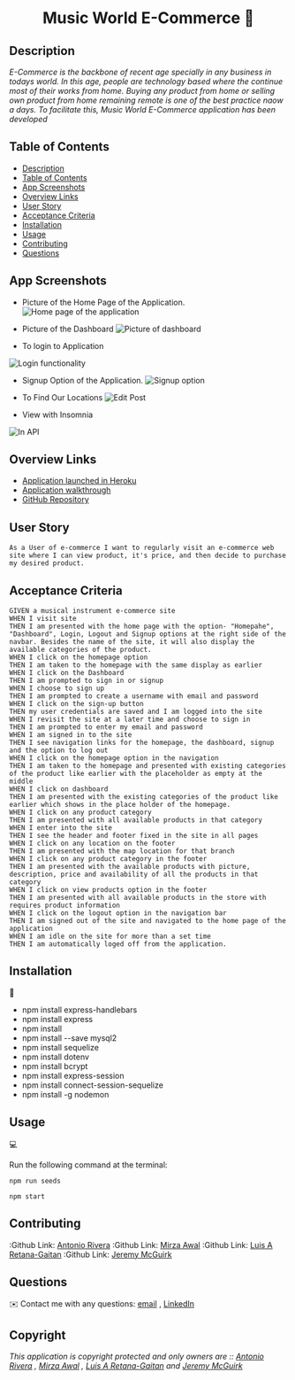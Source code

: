 <h1 align="center">Music World E-Commerce 👋</h1>

## Description

*E-Commerce is the backbone of recent age specially in any business in todays world. In this age, people are technology based where the continue most of their works from home. Buying any product from home or selling own product from home remaining remote is one of the best practice naow a days. To facilitate this, Music World E-Commerce application has been developed*


## Table of Contents

- [Description](#description)
- [Table of Contents](#table-of-contents)
- [App Screenshots](#app-screenshots)
- [Overview Links](#overview-links)
- [User Story](#user-story)
- [Acceptance Criteria](#acceptance-criteria)
- [Installation](#installation)
- [Usage](#usage)
- [Contributing](#contributing)
- [Questions](#questions)


## App Screenshots
- Picture of the Home Page of the Application.
![Home page of the application](./public/images/application-output/Homepage-display.JPG)

- Picture of the Dashboard
![Picture of dashboard](./public/images/application-output/Dashboard-display.JPG)

- To login to Application

![Login functionality](./public/images/application-output/Login-page.JPG)

- Signup Option of the Application.
![Signup option](./public/images/application-output/Signup-page.JPG)

- To Find Our Locations
![Edit Post](./public/images/application-output/Location-page.JPG)

- View with Insomnia

![In API](./public/images/application-output/Insomnia-API-View.JPG)


## Overview Links
- [Application launched in Heroku](#)
- [Application walkthrough](https://watch.screencastify.com/v/9sRcfDbkBQJnXRCZYhMR)
- [GitHub Repository](https://github.com/mirzadev/music-world-ecommerce)


## User Story
```text
As a User of e-commerce I want to regularly visit an e-commerce web site where I can view product, it's price, and then decide to purchase my desired product.
```

## Acceptance Criteria

```text
GIVEN a musical instrument e-commerce site
WHEN I visit site
THEN I am presented with the home page with the option- "Homepahe", "Dashboard", Login, Logout and Signup options at the right side of the navbar. Besides the name of the site, it will also display the available categories of the product.
WHEN I click on the homepage option
THEN I am taken to the homepage with the same display as earlier
WHEN I click on the Dashboard
THEN I am prompted to sign in or signup
WHEN I choose to sign up
THEN I am prompted to create a username with email and password
WHEN I click on the sign-up button
THEN my user credentials are saved and I am logged into the site
WHEN I revisit the site at a later time and choose to sign in
THEN I am prompted to enter my email and password
WHEN I am signed in to the site
THEN I see navigation links for the homepage, the dashboard, signup and the option to log out
WHEN I click on the homepage option in the navigation
THEN I am taken to the homepage and presented with existing categories of the product like earlier with the placeholder as empty at the middle
WHEN I click on dashboard
THEN I am presented with the existing categories of the product like earlier which shows in the place holder of the homepage.
WHEN I click on any product category
THEN I am presented with all available products in that category 
WHEN I enter into the site
THEN I see the header and footer fixed in the site in all pages 
WHEN I click on any location on the footer
THEN I am presented with the map location for that branch
WHEN I click on any product category in the footer
THEN I am presented with the available products with picture, description, price and availability of all the products in that category
WHEN I click on view products option in the footer
THEN I am presented with all available products in the store with requires product information
WHEN I click on the logout option in the navigation bar
THEN I am signed out of the site and navigated to the home page of the application
WHEN I am idle on the site for more than a set time
THEN I am automatically loged off from the application.
```

## Installation
💾     
- npm install express-handlebars
- npm install express
- npm install
- npm install --save mysql2
- npm install sequelize
- npm install dotenv
- npm install bcrypt
- npm install express-session
- npm install connect-session-sequelize
- npm install -g nodemon


## Usage
💻   
  
Run the following command at the terminal:

`npm run seeds`
  
`npm start`


## Contributing

:Github Link: [Antonio Rivera](https://github.com/rTonyCloud)
:Github Link: [Mirza Awal](https://github.com/mirzadev)
:Github Link: [Luis A Retana-Gaitan](https://github.com/lretana1)
:Github Link: [Jeremy McGuirk](https://github.com/Jeremymcg88)


## Questions
✉️ Contact me with any questions: [email](mailto:awal.mirza2016@gmail.com) , [LinkedIn](https://www.linkedin.com/in/mirza-awal-5972511b5/)<br />

## Copyright
*This application is copyright protected and only owners are 
:: [Antonio Rivera](https://github.com/rTonyCloud) , 
[Mirza Awal](https://github.com/mirzadev) ,
[Luis A Retana-Gaitan](https://github.com/lretana1) and
[Jeremy McGuirk](https://github.com/Jeremymcg88)*
